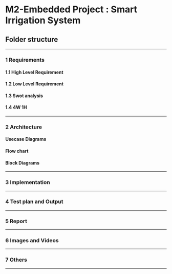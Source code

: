 # M2-Embedded Project : Smart Irrigation System 

## Folder structure
----------------------------------------------------------------------------------------------------------------------------------------------------------
### 1 Requirements
#### 1.1 High Level Requirement
#### 1.2 Low Level Requirement
#### 1.3 Swot analysis
#### 1.4 4W 1H
---------------------------------------------------------------------------------------------------------------------------------------------------------------------------------
### 2 Architecture
####  Usecase Diagrams
####  Flow chart
####  Block Diagrams

---------------------------------------------------------------------------------------------------------------------------------------------------------------------------------
### 3 Implementation

---------------------------------------------------------------------------------------------------------------------------------------------------------------------------------
### 4  Test plan and Output 
---------------------------------------------------------------------------------------------------------------------------------------------------------------------------------
### 5 Report
---------------------------------------------------------------------------------------------------------------------------------------------------------------------------------
### 6 Images and Videos
---------------------------------------------------------------------------------------------------------------------------------------------------------------------------------
### 7 Others
---------------------------------------------------------------------------------------------------------------------------------------------------------------------------------

